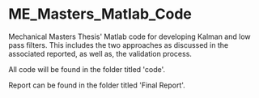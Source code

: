 # ME_Masters_Matlab_Code
Mechanical Masters Thesis' Matlab code for developing Kalman and low pass filters. This includes the two approaches as discussed in the associated reported, as well as, the validation process. 

All code will be found in the folder titled 'code'. 

Report can be found in the folder titled 'Final Report'. 
